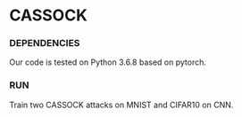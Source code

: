 # CASSOCK

### DEPENDENCIES
Our code is tested on Python 3.6.8 based on pytorch.

### RUN
Train two CASSOCK attacks on MNIST and CIFAR10 on CNN.
